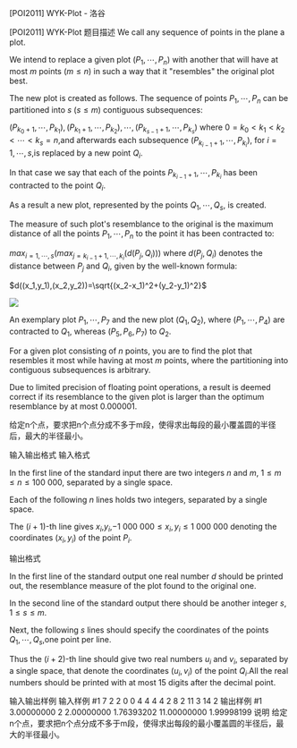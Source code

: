 



[POI2011] WYK-Plot - 洛谷














[POI2011] WYK-Plot
题目描述
We call any sequence of points in the plane a plot.

We intend to replace a given plot $(P_1,\cdots,P_n)$ with another that will    have at most $m$ points ($m\le n$) in such a way that it "resembles" the    original plot best.

The new plot is created as follows. The sequence of points $P_1,\cdots,P_n$ can be partitioned into $s$ ($s\le m$) contiguous subsequences:

$(P_{k_0+1},\cdots,P_{k_1}),(P_{k_1+1},\cdots,P_{k_2}),\cdots,(P_{k_{s-1}+1},\cdots,P_{k_s})$ where $0=k_0<k_1<k_2<\cdots<k_s=n$,and afterwards each subsequence $(P_{k_{i-1}+1},\cdots,P_{k_i})$, for $i=1,\cdots,s$,is replaced by a new point $Q_i$.

In that case we say that each of the points $P_{k_{i-1}+1},\cdots,P_{k_i}$ has been contracted to the point $Q_i$.

As a result a new plot, represented by the points $Q_1,\cdots,Q_s$, is created.

The measure of such plot's resemblance to the original is the maximum distance of all the points $P_1,\cdots,P_n$ to the point it has been contracted to:

$max_{i=1,\cdots,s}(max_{j=k_{i-1}+1,\cdots,k_i}(d(P_j,Q_i)))$    where $d(P_j,Q_i)$ denotes the distance between $P_j$ and $Q_i$, given by the well-known formula:

$d((x_1,y_1),(x_2,y_2))=\sqrt{(x_2-x_1)^2+(y_2-y_1)^2}$

 ![](https://cdn.luogu.com.cn/upload/pic/6975.png) 

An exemplary plot $P_1,\cdots,P_7$ and the new plot $(Q_1,Q_2)$, where $(P_1,\cdots,P_4)$ are contracted to $Q_1$, whereas $(P_5,P_6,P_7)$ to $Q_2$.

For a given plot consisting of $n$ points, you are to find the plot that    resembles it most while having at most $m$ points,    where the partitioning into contiguous subsequences is arbitrary.

Due to limited precision of floating point operations, a result is deemed    correct if its resemblance to the given plot is larger than the optimum    resemblance by at most $0.000001$.

给定n个点，要求把n个点分成不多于m段，使得求出每段的最小覆盖圆的半径后，最大的半径最小。



输入输出格式
输入格式

In the first line of the standard input there are two integers $n$ and $m$,      $1\le m\le n\le 100\ 000$, separated by a single space.

Each of the following $n$ lines holds two integers, separated by a single space.

The $(i+1)$-th line gives $x_i$,$y_i$,$-1\ 000\ 000\le x_i,y_i\le 1\ 000\ 000$ denoting the coordinates $(x_i,y_i)$ of the point $P_i$.

输出格式

In the first line of the standard output one real number $d$ should be printed out,      the resemblance measure of the plot found to the original one.

In the second line of the standard output there should be another integer $s$, $1\le s\le m$.

Next, the following $s$ lines should specify the coordinates of the points $Q_1,\cdots,Q_s$,one point per line.

Thus the $(i+2)$-th line should give two real numbers $u_i$ and $v_i$,      separated by a single space, that denote the coordinates $(u_i,v_i)$ of the point $Q_i$.All the real numbers should be printed with at most 15 digits after the decimal point.

输入输出样例
输入样例 #1
7 2
2 0
0 4
4 4
4 2
8 2
11 3
14 2
输出样例 #1
3.00000000
2
2.00000000 1.76393202
11.00000000 1.99998199
说明
给定n个点，要求把n个点分成不多于m段，使得求出每段的最小覆盖圆的半径后，最大的半径最小。








